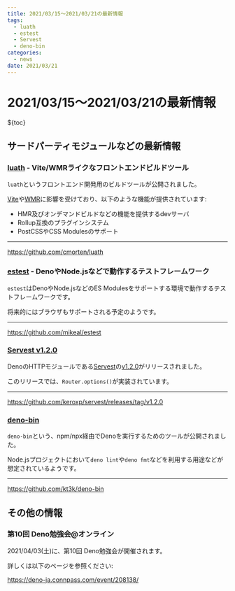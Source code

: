 ```yaml
---
title: 2021/03/15〜2021/03/21の最新情報
tags:
  - luath
  - estest
  - Servest
  - deno-bin
categories:
  - news
date: 2021/03/21
---
```


# 2021/03/15〜2021/03/21の最新情報

${toc}

## サードパーティモジュールなどの最新情報

### [luath](https://github.com/cmorten/luath) - Vite/WMRライクなフロントエンドビルドツール

`luath`というフロントエンド開発用のビルドツールが公開されました。

[Vite](https://github.com/vitejs/vite)や[WMR](https://github.com/preactjs/wmr)に影響を受けており、以下のような機能が提供されています:

* HMR及びオンデマンドビルドなどの機能を提供するdevサーバ
* Rollup互換のプラグインシステム
* PostCSSやCSS Modulesのサポート

---

https://github.com/cmorten/luath

### [estest](https://github.com/mikeal/estest) - DenoやNode.jsなどで動作するテストフレームワーク

`estest`はDenoやNode.jsなどのES Modulesをサポートする環境で動作するテストフレームワークです。

将来的にはブラウザもサポートされる予定のようです。

---

https://github.com/mikeal/estest

### [Servest v1.2.0](https://github.com/keroxp/servest/releases/tag/v1.2.0)

DenoのHTTPモジュールである[Servest](https://servestjs.org/)の[v1.2.0](https://github.com/keroxp/servest/releases/tag/v1.2.0)がリリースされました。

このリリースでは、`Router.options()`が実装されています。

---

https://github.com/keroxp/servest/releases/tag/v1.2.0

### [deno-bin](https://github.com/kt3k/deno-bin)

`deno-bin`という、npm/npx経由でDenoを実行するためのツールが公開されました。

Node.jsプロジェクトにおいて`deno lint`や`deno fmt`などを利用する用途などが想定されているようです。

---

https://github.com/kt3k/deno-bin

## その他の情報

### 第10回 Deno勉強会@オンライン

2021/04/03(土)に、第10回 Deno勉強会が開催されます。

詳しくは以下のページを参照ください:

https://deno-ja.connpass.com/event/208138/

